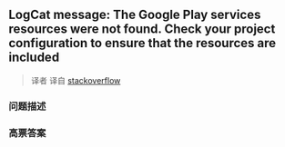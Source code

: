## LogCat message: The Google Play services resources were not found. Check your project configuration to ensure that the resources are included

> 译者 译自 [stackoverflow](http://stackoverflow.com/questions/18068627/logcat-message-the-google-play-services-resources-were-not-found-check-your-pr) 

### 问题描述 

### 高票答案 

